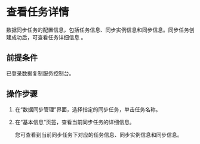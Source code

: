 # 查看任务详情<a name="drs_10_0003"></a>

数据同步任务的配置信息，包括任务信息、同步实例信息和同步信息。同步任务创建成功后，可查看任务详细信息  。

## 前提条件<a name="section16256919193311"></a>

已登录数据复制服务控制台。

## 操作步骤<a name="zh-cn_topic_0060142340_section52562732171832"></a>

1.  在“数据同步管理”界面，选择指定的同步任务，单击任务名称。
2.  在“基本信息”页签，查看当前同步任务的详细信息。

    您可查看到当前同步任务下对应的任务信息、同步实例信息和同步信息。


